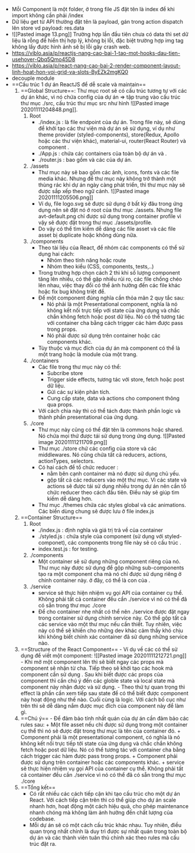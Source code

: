 - Mỗi Component là một folder, ở trong file JS đặt tên là index để khi import không cần phải /index
- Dữ liệu get từ API thường đặt tên là payload, gán trong action dispatch lên store vd payload: res.data
- ![[Pasted image 13.png]] Trường hợp lần đầu tiên chưa có data thì set dữ liệu là rỗng để hiển thị hợp lý, không bị lỗi, đặc biệt trường hợp img tag không lấy được hình ảnh sẽ bị lỗi gây crash web.
- https://viblo.asia/p/reactjs-nang-cao-bai-1-tao-mot-hooks-dau-tien-usehover-Qbq5Qmo45D8
- https://viblo.asia/p/react-nang-cao-bai-2-render-component-layout-linh-hoat-hon-voi-grid-va-slots-ByEZk2mgKQ0
- decouple module
- ==Cấu trúc 1 dự án ReactJS để dễ scale và maintain==
	1. ==Global Structure==: Thư mục root sẽ có cấu trúc tương tự với các dự án khác, vì nó chứa config của dự án => tập trung vào cấu trúc thư mục ./src, cấu trúc thư mục src như hình ![[Pasted image 20201111204848.png]].
		1. Root
			- ./index.js : là file endpoint của dự án. Trong file này, sẽ dùng để khởi tạo các thư viện mà dự án sẽ sử dụng, ví dụ như theme provider (styled-components), store(Redux, Apollo hoặc các thư viện khác), material-ui, router(React Router) và component <App />.
			- ./App.js : chứa các containers của toàn bộ dự án và <Router />.
			- ./router.js : bao gồm <Switch /> và các <Route /> của dự án.
		2. ./assets
			- Thư mục này sẽ bao gồm các ảnh, icons, fonts và các file media khác. Nhưng để thư mục này không trở thành một thùng rác khi dự án ngày càng phát triển, thì thư mục này sẽ được sắp xếp theo ngữ cảnh. ![[Pasted image 20201111205506.png]]
			- Ví dụ, file logo.svg sẽ được sử dụng ở bất kỳ đâu trong ứng dụng nên sẽ đặt nó ở root của thư mục ./assets. Nhưng file avt-default.png chỉ được sử dụng trong container profile vì vậy sẽ được đặt trong thư mục ./assets/profile.
			- Do vậy có thể tìm kiếm dễ dàng các file asset và các file asset bị duplicate hoặc không dùng nữa.
		3. ./components
			- Theo tài liệu của React, để nhóm các components có thể sử dụng hai cách:
				+ Nhóm theo tính năng hoặc route
				+ Nhóm theo kiểu (CSS, components, tests,..)
			- Trong trường hợp chọn cách 2 thì khi số lượng component tăng lên nhiều, có thể gặp nhiều rủi ro, các file chồng chéo lên nhau, việc thay đổi có thể ảnh hưởng đến các file khác hoặc fix bug không triệt để.
			- Để một component đúng nghĩa cần thỏa mãn 2 quy tắc sau:
				+ Nó phải là một Presentational component, nghĩa là nó không kết nối trực tiếp với state của ứng dụng và chắc chắn không fetch hoặc post dữ liệu. Nó có thể tương tác với container cha bằng cách trigger các hàm được pass trong props.
				+ Nó phải được sử dụng trên container hoặc các components khác.
			- Tùy thuộc và mục đích của dự án mà component có thể là một trang hoặc là module của một trang.
		4. ./containers
			- Các file trong thư mục này có thể:
				+ Subcribe store
				+ Trigger side effects, tương tác với store, fetch hoặc post dữ liệu.
				+ Gửi các sự kiện phân tích.
				+ Cung cấp state, data và actions cho component thông qua props.
			- Với cách chia này thì có thể tách được thành phần logic và thành phần presentational của ứng dụng.
		5. ./core
			- Thư mục này cũng có thể đặt tên là commons hoặc shared. Nó chứa mọi thứ được tái sử dụng trong ứng dụng. ![[Pasted image 20201111211709.png]]
			- Thư mục ./store chứ các config của store và các middlewares. Nó cũng chứa tất cả reducers, actions, actionTypes, selectors.
			- Có hai cách để tổ chức reducer :
				+ nằm bên cạnh container mà nó được sử dụng chủ yếu.
				+ gộp tất cả các reducers vào một thư mục. Vì các state và actions sẽ được tái sử dụng nhiều trong dự án nên cần tổ chức reducer theo cách đầu tiên. Điều này sẽ giúp tìm kiếm dễ dàng hơn.
			- Thư mục ./themes chứa các styles global và các animations. Các biến dùng chung sẽ được lưu ở file index.js
	2. ==Container Structure==
		1. Root
			- ./index.js : định nghĩa và giá trị trả về của container
			- ./styled.js : chứa style của component (sử dụng với styled-componet), các components trong file này sẽ có cấu trúc <StyleAaa />.
			- index.test.js : for testing.
		2. ./components
			- Một container sẽ sử dụng những component riêng của nó. Thư mục này được sử dụng để gộp những sub-components tạo ra một component cha mà nó chỉ được sử dụng riêng ở chính container này. ở đây, <SubComponentB /> có thể là con của <SubComponentA />.
		3. ./service
			- service sẽ thực hiện nhiệm vụ gọi API của container cụ thể. Không phải tất cả container đều cần ./service vì nó có thể đã có sẵn trong thư mục ./core
			- Để cho container nhẹ nhất có thể nên ./service được đặt ngay trong container sử dụng chính service này. Có thể gộp tất cả các service vào một thư mục nếu cần thiết. Tuy nhiên, việc này có thể sẽ khiến cho những dev khác cảm thấy khó chịu khi không biết chính xác container đã sử dụng những service nào.
	3. ==Structure of the React Component==
			- Ví dụ về các có thể sử dụng để viết một component: ![[Pasted image 20201111212721.png]]
			- Khi mở một component lên thì sẽ biết ngay các props mà component sẽ nhận từ cha. Tiếp theo sẽ khởi tạo các hook mà component cần sử dụng . Sau khi biết được các props của component thì cần chú ý đến các globle state và local state mà component này nhận được và sử dụng.
			- Theo thứ tự quan trọng thì effect là phần cần xem tiếp sau state để có thể biết được component này hoạt động như thế nào. Cuối cùng là logic. Với cách bố cục như trên thì sẽ dễ dàng nắm được mục đích của component này để làm gì.
	4. ==Chú ý==
			- Để đảm bảo tính nhất quán của dự án cần đảm bảo các rules sau:
				+ Một file asset nếu chỉ được sử dụng trong một container cụ thể thì nó sẽ được đặt trong thư mục là tên của container đó.
				+ Component phải là một presentational component, có nghĩa là nó không kết nối trực tiếp tới state của ứng dụng và chắc chắn không fetch hoặc post dữ liệu. Nó có thể tương tác với container cha bằng cách trigger các hàm được pass trong props.
				+ Component phải được sử dụng trên container hoặc các components khác.
				+ service sẽ thực hiện nhiệm vụ gọi API của container cụ thể. Không phải tất cả container đều cần ./service vì nó có thể đã có sẵn trong thư mục ./core
	5. ==Tổng kết==
		- Có rất nhiều các cách tiếp cận khi tạo cấu trúc cho một dự án React. Với cách tiếp cận trên thì có thể giúp cho dự án scale nhanh hơn, hoạt động một cách hiệu quả, cho phép maintenance nhanh chóng mà không làm ảnh hưởng đến chất lượng của codebase.
		- Mỗi dự án sẽ có một cách cấu trúc khác nhau. Tuy nhiên, điều quan trọng nhất chính là duy trì được sự nhất quán trong toàn bộ dự án và các thành viên tuân thủ chính xác theo rules mà cấu trúc đặt ra.